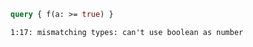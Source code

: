 ```graphql
query { f(a: >= true) }
```

```
1:17: mismatching types: can't use boolean as number
```